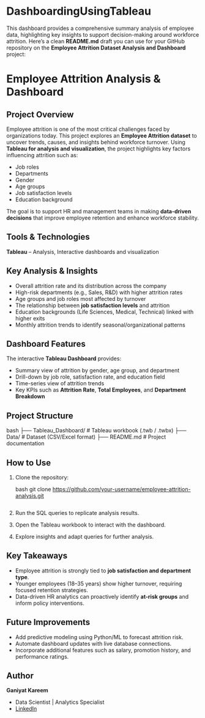 # DashboardingUsingTableau
This dashboard provides a comprehensive summary analysis of employee data, highlighting key insights to support decision-making around workforce attrition. 
Here’s a clean **README.md** draft you can use for your GitHub repository on the **Employee Attrition Dataset Analysis and Dashboard** project:

# Employee Attrition Analysis & Dashboard

## Project Overview

Employee attrition is one of the most critical challenges faced by organizations today. This project explores an **Employee Attrition dataset** to uncover trends, causes, and insights behind workforce turnover. Using **Tableau for analysis and visualization**, the project highlights key factors influencing attrition such as:

* Job roles
* Departments
* Gender
* Age groups
* Job satisfaction levels
* Education background

The goal is to support HR and management teams in making **data-driven decisions** that improve employee retention and enhance workforce stability.

## Tools & Technologies

**Tableau** – Analysis, Interactive dashboards and visualization

## Key Analysis & Insights

* Overall attrition rate and its distribution across the company
* High-risk departments (e.g., Sales, R\&D) with higher attrition rates
* Age groups and job roles most affected by turnover
* The relationship between **job satisfaction levels** and attrition
* Education backgrounds (Life Sciences, Medical, Technical) linked with higher exits
* Monthly attrition trends to identify seasonal/organizational patterns

##  Dashboard Features

The interactive **Tableau Dashboard** provides:

* Summary view of attrition by gender, age group, and department
* Drill-down by job role, satisfaction rate, and education field
* Time-series view of attrition trends
* Key KPIs such as **Attrition Rate**, **Total Employees**, and **Department Breakdown**

## Project Structure
bash
├── Tableau_Dashboard/        # Tableau workbook (.twb / .twbx)
├── Data/                     # Dataset (CSV/Excel format)
├── README.md                 # Project documentation

## How to Use

1. Clone the repository:

   bash
   git clone https://github.com/your-username/employee-attrition-analysis.git
   ```
2. Run the SQL queries to replicate analysis results.
3. Open the Tableau workbook to interact with the dashboard.
4. Explore insights and adapt queries for further analysis.

## Key Takeaways

* Employee attrition is strongly tied to **job satisfaction and department type**.
* Younger employees (18–35 years) show higher turnover, requiring focused retention strategies.
* Data-driven HR analytics can proactively identify **at-risk groups** and inform policy interventions.

## Future Improvements

* Add predictive modeling using Python/ML to forecast attrition risk.
* Automate dashboard updates with live database connections.
* Incorporate additional features such as salary, promotion history, and performance ratings.

## Author

**Ganiyat Kareem**

* Data Scientist | Analytics Specialist
* [LinkedIn](https://www.linkedin.com/in/ganiyat-kareem/)


